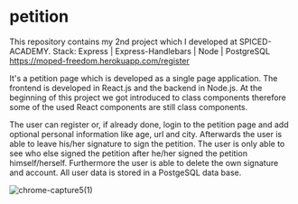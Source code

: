 # petition

This repository contains my 2nd project which I developed at SPICED-ACADEMY.
Stack: Express | Express-Handlebars | Node | PostgreSQL
https://moped-freedom.herokuapp.com/register

It's a petition page which is developed as a single page application. The frontend is developed in React.js and the backend in Node.js. At the beginning of this project we got introduced to class components therefore some of the used React components are still class components.

The user can register or, if already done, login to the petition page and add optional personal information like age, url and city. Afterwards the user is able to leave his/her signature to sign the petition. The user is only able to see who else signed the petition after he/her signed the petition himself/herself. Furthermore the user is able to delete the own signature and account. All user data is stored in a PostgeSQL data base.

![chrome-capture5(1)](https://user-images.githubusercontent.com/106035313/191483327-1b2dc566-72e7-4a61-9c07-64796719f900.gif)
